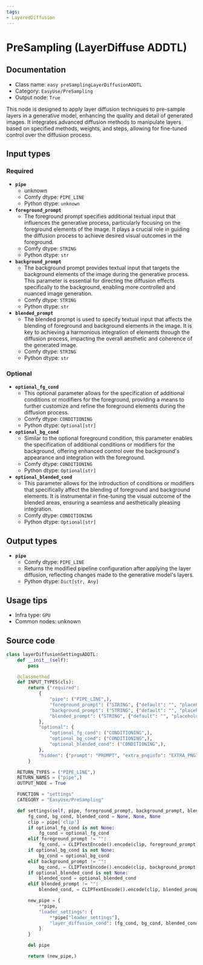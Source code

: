 ```yaml
---
tags:
- LayeredDiffusion
---
```


# PreSampling (LayerDiffuse ADDTL)
## Documentation
- Class name: `easy preSamplingLayerDiffusionADDTL`
- Category: `EasyUse/PreSampling`
- Output node: `True`

This node is designed to apply layer diffusion techniques to pre-sample layers in a generative model, enhancing the quality and detail of generated images. It integrates advanced diffusion methods to manipulate layers based on specified methods, weights, and steps, allowing for fine-tuned control over the diffusion process.
## Input types
### Required
- **`pipe`**
    - unknown
    - Comfy dtype: `PIPE_LINE`
    - Python dtype: `unknown`
- **`foreground_prompt`**
    - The foreground prompt specifies additional textual input that influences the generative process, particularly focusing on the foreground elements of the image. It plays a crucial role in guiding the diffusion process to achieve desired visual outcomes in the foreground.
    - Comfy dtype: `STRING`
    - Python dtype: `str`
- **`background_prompt`**
    - The background prompt provides textual input that targets the background elements of the image during the generative process. This parameter is essential for directing the diffusion effects specifically to the background, enabling more controlled and nuanced image generation.
    - Comfy dtype: `STRING`
    - Python dtype: `str`
- **`blended_prompt`**
    - The blended prompt is used to specify textual input that affects the blending of foreground and background elements in the image. It is key to achieving a harmonious integration of elements through the diffusion process, impacting the overall aesthetic and coherence of the generated image.
    - Comfy dtype: `STRING`
    - Python dtype: `str`
### Optional
- **`optional_fg_cond`**
    - This optional parameter allows for the specification of additional conditions or modifiers for the foreground, providing a means to further customize and refine the foreground elements during the diffusion process.
    - Comfy dtype: `CONDITIONING`
    - Python dtype: `Optional[str]`
- **`optional_bg_cond`**
    - Similar to the optional foreground condition, this parameter enables the specification of additional conditions or modifiers for the background, offering enhanced control over the background's appearance and integration with the foreground.
    - Comfy dtype: `CONDITIONING`
    - Python dtype: `Optional[str]`
- **`optional_blended_cond`**
    - This parameter allows for the introduction of conditions or modifiers that specifically affect the blending of foreground and background elements. It is instrumental in fine-tuning the visual outcome of the blended areas, ensuring a seamless and aesthetically pleasing integration.
    - Comfy dtype: `CONDITIONING`
    - Python dtype: `Optional[str]`
## Output types
- **`pipe`**
    - Comfy dtype: `PIPE_LINE`
    - Returns the modified pipeline configuration after applying the layer diffusion, reflecting changes made to the generative model's layers.
    - Python dtype: `Dict[str, Any]`
## Usage tips
- Infra type: `GPU`
- Common nodes: unknown


## Source code
```python
class layerDiffusionSettingsADDTL:
    def __init__(self):
        pass

    @classmethod
    def INPUT_TYPES(cls):
        return {"required":
            {
                "pipe": ("PIPE_LINE",),
                "foreground_prompt": ("STRING", {"default": "", "placeholder": "Foreground Additional Prompt", "multiline": True}),
                "background_prompt": ("STRING", {"default": "", "placeholder": "Background Additional Prompt", "multiline": True}),
                "blended_prompt": ("STRING", {"default": "", "placeholder": "Blended Additional Prompt", "multiline": True}),
            },
            "optional": {
                "optional_fg_cond": ("CONDITIONING",),
                "optional_bg_cond": ("CONDITIONING",),
                "optional_blended_cond": ("CONDITIONING",),
            },
            "hidden": {"prompt": "PROMPT", "extra_pnginfo": "EXTRA_PNGINFO", "my_unique_id": "UNIQUE_ID"},
        }

    RETURN_TYPES = ("PIPE_LINE",)
    RETURN_NAMES = ("pipe",)
    OUTPUT_NODE = True

    FUNCTION = "settings"
    CATEGORY = "EasyUse/PreSampling"

    def settings(self, pipe, foreground_prompt, background_prompt, blended_prompt, optional_fg_cond=None, optional_bg_cond=None, optional_blended_cond=None, prompt=None, extra_pnginfo=None, my_unique_id=None):
        fg_cond, bg_cond, blended_cond = None, None, None
        clip = pipe['clip']
        if optional_fg_cond is not None:
            fg_cond = optional_fg_cond
        elif foreground_prompt != "":
            fg_cond, = CLIPTextEncode().encode(clip, foreground_prompt)
        if optional_bg_cond is not None:
            bg_cond = optional_bg_cond
        elif background_prompt != "":
            bg_cond, = CLIPTextEncode().encode(clip, background_prompt)
        if optional_blended_cond is not None:
            blended_cond = optional_blended_cond
        elif blended_prompt != "":
            blended_cond, = CLIPTextEncode().encode(clip, blended_prompt)

        new_pipe = {
            **pipe,
            "loader_settings": {
                **pipe["loader_settings"],
                "layer_diffusion_cond": (fg_cond, bg_cond, blended_cond)
            }
        }

        del pipe

        return (new_pipe,)

```
